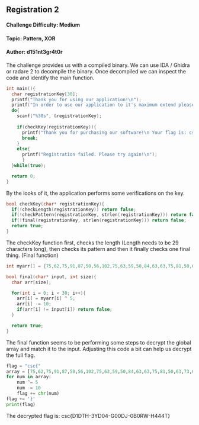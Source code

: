 ## Registration 2

#### Challenge Difficulty: Medium
#### Topic: Pattern, XOR
#### Author: d151nt3gr4t0r

The challenge provides us with a compiled binary. We can use IDA / Ghidra or radare 2 to decompile the binary. Once decompiled we can inspect the code and identify the main function.


```c
int main(){
  char registrationKey[30];
  printf("Thank you for using our application!\n");
  printf("In order to use our application to it's maximum extend please supply the registration key you received with your purchase\n");
  do{
    scanf("%30s", &registrationKey);
    
    if(checkKey(registrationKey)){
      printf("Thank you for purchasing our software!\n Your flag is: csc{%s}\n", registrationKey);
      break;
    }
    else{
      printf("Registration failed. Please try again!\n");
      }
  }while(true);

  return 0;
}
```

By the looks of it, the application performs some verifications on the key. 

```c
bool checkKey(char* registrationKey){
  if(!checkLength(registrationKey)) return false;
  if(!checkPattern(registrationKey, strlen(registrationKey))) return false;
  if(!final(registrationKey, strlen(registrationKey))) return false;
  return true;
}
```

The checkKey function first, checks the length (Length needs to be 29 characters long), then checks its pattern and then it finally checks one final thing. (Final function)

```c
int myarr[] = {75,62,75,91,87,50,56,102,75,63,59,50,84,63,63,75,81,50,63,73,63,89,100,50,87,59,59,59,91,15};

bool final(char* input, int size){
  char arr[size];

  for(int i = 0; i < 30; i++){
    arr[i] = myarr[i] ^ 5;
    arr[i] -= 10;
    if(arr[i] != input[i]) return false;
  }

  return true;
}
```

The final function seems to be performing some steps to decrypt the global array and match it to the input. Adjusting this code a bit can help us decrypt the full flag.

```python
flag = "csc{"
array = [75,62,75,91,87,50,56,102,75,63,59,50,84,63,63,75,81,50,63,73,63,89,100,50,87,59,59,59,91,15]
for num in array:
    num ^= 5
    num -= 10
    flag += chr(num)
flag += '}'
print(flag)
```

The decrypted flag is: csc{D1DTH-3YD04-G00DJ-0B0RW-H444T}